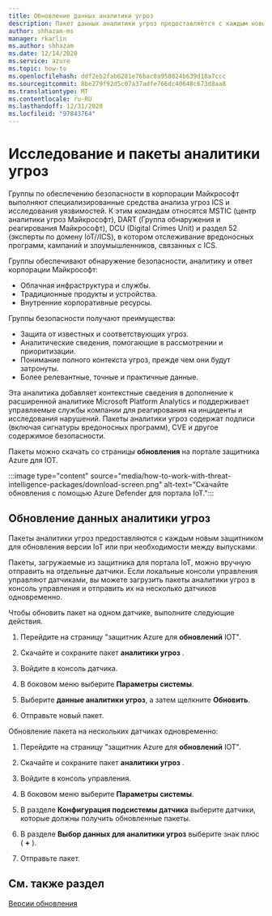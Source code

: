 ```yaml
---
title: Обновление данных аналитики угроз
description: Пакет данных аналитики угроз предоставляется с каждым новым защитником для версии IoT или при необходимости между выпусками.
author: shhazam-ms
manager: rkarlin
ms.author: shhazam
ms.date: 12/14/2020
ms.service: azure
ms.topic: how-to
ms.openlocfilehash: ddf2eb2fab6281e76bac0a958024b639d18a7ccc
ms.sourcegitcommit: 8be279f92d5c07a37adfe766dc40648c673d8aa8
ms.translationtype: MT
ms.contentlocale: ru-RU
ms.lasthandoff: 12/31/2020
ms.locfileid: "97843764"
---
```

# <a name="threat-intelligence-research-and-packages"></a>Исследование и пакеты аналитики угроз

Группы по обеспечению безопасности в корпорации Майкрософт выполняют специализированные средства анализа угроз ICS и исследования уязвимостей. К этим командам относятся MSTIC (центр аналитики угроз Майкрософт), DART (Группа обнаружения и реагирования Майкрософт), DCU (Digital Crimes Unit) и раздел 52 (эксперты по домену IoT//ICS), в котором отслеживание вредоносных программ, кампаний и злоумышленников, связанных с ICS.

Группы обеспечивают обнаружение безопасности, аналитику и ответ корпорации Майкрософт:

- Облачная инфраструктура и службы.
- Традиционные продукты и устройства.
- Внутренние корпоративные ресурсы.

Группы безопасности получают преимущества:

- Защита от известных и соответствующих угроз.
- Аналитические сведения, помогающие в рассмотрении и приоритизации.
- Понимание полного контекста угроз, прежде чем они будут затронуты.
- Более релевантные, точные и практичные данные.

Эта аналитика добавляет контекстные сведения в дополнение к расширенной аналитике Microsoft Platform Analytics и поддерживает управляемые службы компании для реагирования на инциденты и исследования нарушений. Пакеты аналитики угроз содержат подписи (включая сигнатуры вредоносных программ), CVE и другое содержимое безопасности.

Пакеты можно скачать со страницы **обновления** на портале защитника Azure для IOT.

:::image type="content" source="media/how-to-work-with-threat-intelligence-packages/download-screen.png" alt-text="Скачайте обновления с помощью Azure Defender для портала IoT.":::

## <a name="update-threat-intelligence-data"></a>Обновление данных аналитики угроз

Пакеты аналитики угроз предоставляются с каждым новым защитником для обновления версии IoT или при необходимости между выпусками.

Пакеты, загружаемые из защитника для портала IoT, можно вручную отправить на отдельные датчики. Если локальные консоли управления управляют датчиками, вы можете загрузить пакеты аналитики угроз в консоль управления и отправить их на несколько датчиков одновременно.

Чтобы обновить пакет на одном датчике, выполните следующие действия.

1. Перейдите на страницу "защитник Azure для **обновлений** IOT".

2. Скачайте и сохраните пакет **аналитики угроз** .

3. Войдите в консоль датчика.

4. В боковом меню выберите **Параметры системы**.

5. Выберите **данные аналитики угроз**, а затем щелкните **Обновить**.

6. Отправьте новый пакет.

Обновление пакета на нескольких датчиках одновременно:

1. Перейдите на страницу "защитник Azure для **обновлений** IOT".

2. Скачайте и сохраните пакет **аналитики угроз** .

3. Войдите в консоль управления.

4. В боковом меню выберите **Параметры системы**.

5. В разделе **Конфигурация подсистемы датчика** выберите датчики, которые должны получить обновленные пакеты.  

6. В разделе **Выбор данных для аналитики угроз** выберите знак плюс ( **+** ).

7. Отправьте пакет.

## <a name="see-also"></a>См. также раздел

[Версии обновления](how-to-manage-sensors-from-the-on-premises-management-console.md#update-versions)
